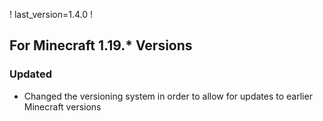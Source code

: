 ! last_version=1.4.0
!
## For Minecraft 1.19.* Versions
### Updated
* Changed the versioning system in order to allow for updates to earlier Minecraft versions
